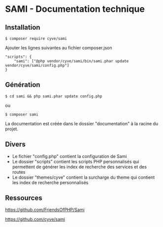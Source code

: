 # SAMI - Documentation technique

## Installation
    $ composer require cyve/sami

Ajouter les lignes suivantes au fichier composer.json

    "scripts": {
        "sami": ["@php vendor/cyve/sami/bin/sami.phar update vendor/cyve/sami/config.php"]
    }

## Génération
    $ cd sami && php sami.phar update config.php

ou

    $ composer sami

La documentation est créée dans le dossier "documentation" à la racine du projet.

## Divers

- Le fichier "config.php" contient la configuration de Sami
- Le dossier "scripts" contient les scripts PHP personnalisés qui permettent de générer les index de recherche des services et des routes
- Le dossier "themes/cyve" contient la surcharge du theme qui contient les index de recherche personnalisés

## Ressources

https://github.com/FriendsOfPHP/Sami

https://github.com/cyve/sami
